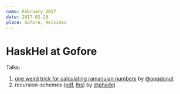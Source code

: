 ```yaml
---
name: February 2017
date: 2017-02-28
place: Gofore, Helsinki
---
```


# HaskHel at Gofore

Talks:

1. [one weird trick for calculating ramanujan numbers][ramanujan] by [@opqdonut]
2. recursion-schemes ([pdf](./schemes.pdf), [lhs](./schemes.lhs)) by [@phadej]

[@opqdonut]: https://github.com/opqdonut
[ramanujan]: https://github.com/opqdonut/ramanujan
[@phadej]: https://oleg.fi
